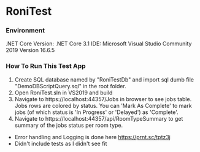 # RoniTest

### Environment
.NET Core Version: .NET Core 3.1
IDE: Microsoft Visual Studio Community 2019 Version 16.6.5

### How To Run This Test App
1. Create SQL database named by "RoniTestDb" and import sql dumb file "DemoDBScriptQuery.sql" in the root folder.
2. Open RoniTest.sln in VS2019 and build
3. Navigate to https://localhost:44357/Jobs in browser to see jobs table.
   Jobs rows are colored by status.
   You can 'Mark As Complete' to mark jobs (of which status is 'In Progress' or 'Delayed') as 'Complete'.
4. Navigate to https://localhost:44357/api/RoomTypeSummary to get summary of the jobs status per room type.

* Error handling and Logging is done here https://prnt.sc/tptz3j
* Didn't include tests as I didn't see fit
